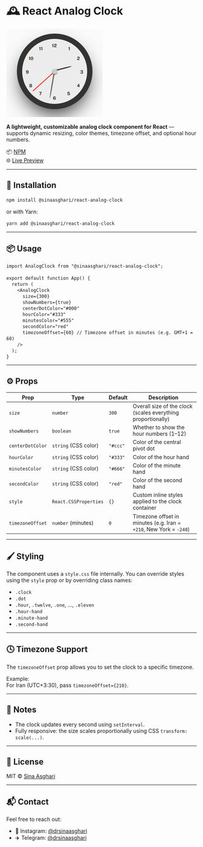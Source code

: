 # 🕰️ React Analog Clock

![React Analog Clock Screenshot](./screenshot.png)

**A lightweight, customizable analog clock component for React** — supports dynamic resizing, color themes, timezone offset, and optional hour numbers.

📦 [NPM](https://www.npmjs.com/package/@sinaasghari/react-analog-clock)  
🌐 [Live Preview](https://sina-asghari.github.io/react-analog-clock)

---

## 🚀 Installation

```bash
npm install @sinaasghari/react-analog-clock
```

or with Yarn:

```bash
yarn add @sinaasghari/react-analog-clock
```

---

## 📦 Usage

```tsx
import AnalogClock from "@sinaasghari/react-analog-clock";

export default function App() {
  return (
    <AnalogClock
      size={300}
      showNumbers={true}
      centerDotColor="#000"
      hourColor="#333"
      minutesColor="#555"
      secondColor="red"
      timezoneOffset={60} // Timezone offset in minutes (e.g. GMT+1 = 60)
    />
  );
}
```

---

## ⚙️ Props

| Prop              | Type                | Default   | Description                                                                 |
|-------------------|---------------------|-----------|-----------------------------------------------------------------------------|
| `size`            | `number`            | `300`     | Overall size of the clock (scales everything proportionally)               |
| `showNumbers`     | `boolean`           | `true`    | Whether to show the hour numbers (1–12)                                    |
| `centerDotColor`  | `string` (CSS color)| `"#ccc"`  | Color of the central pivot dot                                             |
| `hourColor`       | `string` (CSS color)| `"#333"`  | Color of the hour hand                                                     |
| `minutesColor`    | `string` (CSS color)| `"#666"`  | Color of the minute hand                                                   |
| `secondColor`     | `string` (CSS color)| `"red"`   | Color of the second hand                                                   |
| `style`           | `React.CSSProperties` | `{}`    | Custom inline styles applied to the clock container                        |
| `timezoneOffset`  | `number` (minutes)  | `0`       | Timezone offset in minutes (e.g. Iran = `+210`, New York = `-240`)         |

---

## 🖌️ Styling

The component uses a `style.css` file internally. You can override styles using the `style` prop or by overriding class names:

- `.clock`
- `.dot`
- `.hour`, `.twelve`, `.one`, ..., `.eleven`
- `.hour-hand`
- `.minute-hand`
- `.second-hand`

---

## 🕓 Timezone Support

The `timezoneOffset` prop allows you to set the clock to a specific timezone.

Example:  
For Iran (UTC+3:30), pass `timezoneOffset={210}`.

---

## 📌 Notes

- The clock updates every second using `setInterval`.
- Fully responsive: the size scales proportionally using CSS `transform: scale(...)`.

---

## 📃 License

MIT © [Sina Asghari](https://github.com/sinaasghari)

---

## 📬 Contact

Feel free to reach out:

- 📸 Instagram: [@drsinaasghari](https://instagram.com/drsinaasghari)
- ✈️ Telegram: [@drsinaasghari](https://t.me/drsinaasghari)
